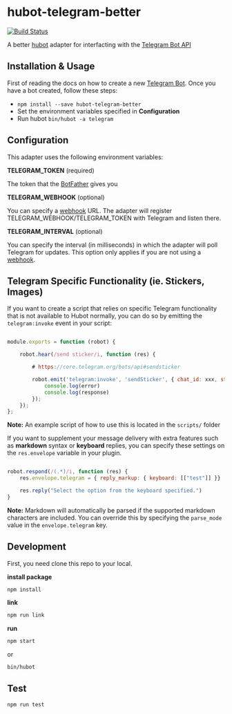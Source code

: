 # hubot-telegram-better

[![Build Status](https://travis-ci.org/loveonelong/hubot-telegram-butter.svg?branch=master)](https://travis-ci.org/loveonelong/hubot-telegram-butter)

A better [hubot](https://hubot.github.com/docs/) adapter for interfacting with the [Telegram Bot API](https://core.telegram.org/bots/api)

## Installation & Usage

First of reading the docs on how to create a new [Telegram Bot](https://core.telegram.org/bots#botfather). Once you have a bot created, follow these steps:

* `npm install --save hubot-telegram-better`
* Set the environment variables specified in **Configuration**
* Run hubot `bin/hubot -a telegram`

## Configuration

This adapter uses the following environment variables:

**TELEGRAM_TOKEN** (required)

The token that the [BotFather](https://core.telegram.org/bots#botfather) gives you

**TELEGRAM_WEBHOOK** (optional)

You can specify a [webhook](https://core.telegram.org/bots/api#setwebhook) URL. The adapter will register TELEGRAM_WEBHOOK/TELEGRAM_TOKEN with Telegram and listen there.

**TELEGRAM_INTERVAL** (optional)

You can specify the interval (in milliseconds) in which the adapter will poll Telegram for updates. This option only applies if you are not using a [webhook](https://core.telegram.org/bots/api#setwebhook).

## Telegram Specific Functionality (ie. Stickers, Images)

If you want to create a script that relies on specific Telegram functionality that is not available to Hubot normally, you can do so by emitting the `telegram:invoke` event in your script:

``` javascript

module.exports = function (robot) {

    robot.hear(/send sticker/i, function (res) {

        # https://core.telegram.org/bots/api#sendsticker

        robot.emit('telegram:invoke', 'sendSticker', { chat_id: xxx, sticker: 'sticker_id' }, function (error, response) {
            console.log(error)
            console.log(response)
        });
    });
};

```

**Note:** An example script of how to use this is located in the `scripts/` folder

If you want to supplement your message delivery with extra features such as **markdown** syntax or **keyboard** replies, you can specify these settings on the `res.envelope` variable in your plugin.

```javascript

robot.respond(/(.*)/i, function (res) {
    res.envelope.telegram = { reply_markup: { keyboard: [["test"]] }}

    res.reply("Select the option from the keyboard specified.")
}

```

**Note:** Markdown will automatically be parsed if the supported markdown characters are included. You can override this by specifying the `parse_mode` value in the `envelope.telegram` key.

## Development

First, you need clone this repo to your local.

**install package**

```bash
npm install
```

**link**

```bash
npm run link
```

**run**

```bash
npm start
```

or

```bash
bin/hubot
```

## Test

```bash
npm run test
```